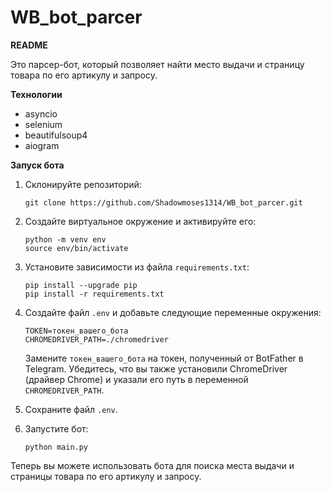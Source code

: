 # WB_bot_parcer


**README**

Это парсер-бот, который позволяет найти место выдачи и страницу товара по его артикулу и запросу.

**Технологии**

- asyncio
- selenium
- beautifulsoup4
- aiogram


**Запуск бота**

1. Склонируйте репозиторий:

   ```shell
   git clone https://github.com/Shadowmoses1314/WB_bot_parcer.git
   ```

2. Создайте виртуальное окружение и активируйте его:

   ```shell
   python -m venv env
   source env/bin/activate
   ```

3. Установите зависимости из файла `requirements.txt`:

   ```shell
   pip install --upgrade pip
   pip install -r requirements.txt
   ```

4. Создайте файл `.env` и добавьте следующие переменные окружения:

   ```
   TOKEN=токен_вашего_бота
   CHROMEDRIVER_PATH=./chromedriver
   ```

   Замените `токен_вашего_бота` на токен, полученный от BotFather в Telegram. Убедитесь, что вы также установили ChromeDriver (драйвер Chrome) и указали его путь в переменной `CHROMEDRIVER_PATH`.

5. Сохраните файл `.env`.

6. Запустите бот:

   ```shell
   python main.py
   ```

Теперь вы можете использовать бота для поиска места выдачи и страницы товара по его артикулу и запросу.